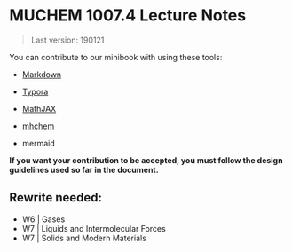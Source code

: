 # MUCHEM 1007.4 Lecture Notes

>  Last version: 190121

You can contribute to our minibook with using these tools:

* [Markdown](https://www.markdownguide.org/)

* [Typora](https://typora.io/)
* [MathJAX](https://www.mathjax.org/)
* [mhchem](https://mhchem.github.io/MathJax-mhchem/)
* mermaid



**If you want your contribution to be accepted, you must follow the design guidelines used so far in the document.**

## Rewrite needed:

* W6 | Gases
* W7 | Liquids and Intermolecular Forces
* W7 | Solids and Modern Materials
